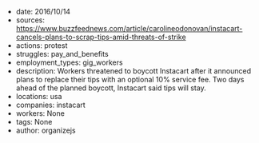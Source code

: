 - date: 2016/10/14
- sources: https://www.buzzfeednews.com/article/carolineodonovan/instacart-cancels-plans-to-scrap-tips-amid-threats-of-strike
- actions: protest
- struggles: pay_and_benefits
- employment_types: gig_workers
- description: Workers threatened to boycott Instacart after it announced plans to replace their tips with an optional 10% service fee. Two days ahead of the planned boycott, Instacart said tips will stay.
- locations: usa
- companies: instacart
- workers: None
- tags: None
- author: organizejs
